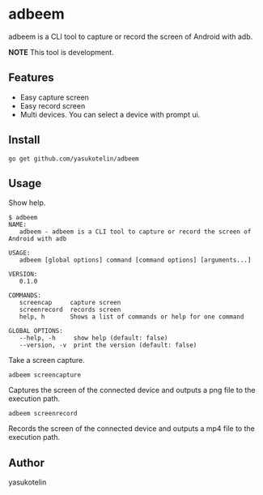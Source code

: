 # adbeem

adbeem is a CLI tool to capture or record the screen of Android with adb.

**NOTE** This tool is development.

## Features

- Easy capture screen
- Easy record screen
- Multi devices. You can select a device with prompt ui.

## Install

```
go get github.com/yasukotelin/adbeem
```

## Usage

Show help.

```
$ adbeem
NAME:
   adbeem - adbeem is a CLI tool to capture or record the screen of Android with adb

USAGE:
   adbeem [global options] command [command options] [arguments...]

VERSION:
   0.1.0

COMMANDS:
   screencap     capture screen
   screenrecord  records screen
   help, h       Shows a list of commands or help for one command

GLOBAL OPTIONS:
   --help, -h     show help (default: false)
   --version, -v  print the version (default: false)
```

Take a screen capture.

```
adbeem screencapture
```

Captures the screen of the connected device and outputs a png file to the execution path.

```
adbeem screenrecord
```

Records the screen of the connected device and outputs a mp4 file to the execution path.

## Author

yasukotelin
